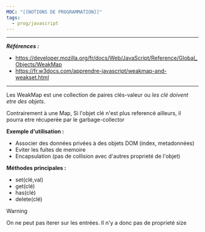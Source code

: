 ```yaml
---
MOC: "[[NOTIONS DE PROGRAMMATION]]"
tags:
  - prog/javascript
---
```

---
***Références :***
- https://developer.mozilla.org/fr/docs/Web/JavaScript/Reference/Global_Objects/WeakMap
- https://fr.w3docs.com/apprendre-javascript/weakmap-and-weakset.html

---

Les WeakMap est une collection de paires clés-valeur ou *les clé doivent etre des objets*.

Contrairement à une Map, Si l'objet clé n'est plus referencé ailleurs, il pourra etre récuperée par le garbage-collector

**Exemple d'utilisation :**
- Associer des données privées à des objets DOM (index, metadonnées)
- Eviter les fuites de memoire
- Encapsulation (pas de collision avec d'autres proprieté de l'objet)

**Méthodes principales :**
- set(clé,val)
- get(clé)
- has(clé)
- delete(clé)

> [!warning]
> On ne peut pas iterer sur les entrées. Il n'y a donc pas de proprieté size





